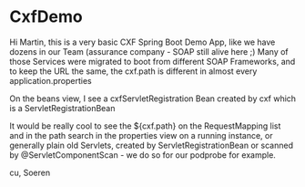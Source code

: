 # CxfDemo

Hi Martin, 
this is a very basic CXF Spring Boot Demo App, like we have dozens
in our Team (assurance company - SOAP still alive here ;)
Many of those Services were migrated to boot from different SOAP Frameworks, and to keep the URL the same, 
the cxf.path is different in almost every application.properties

On the beans view, I see a cxfServletRegistration Bean created by cxf which is a ServletRegistrationBean

It would be really cool to see the ${cxf.path} on the RequestMapping list and in the path search 
in the properties view on a running instance, or generally plain old Servlets, created by ServletRegistrationBean 
or scanned by @ServletComponentScan - we do so for our podprobe for example.

cu,
Soeren
